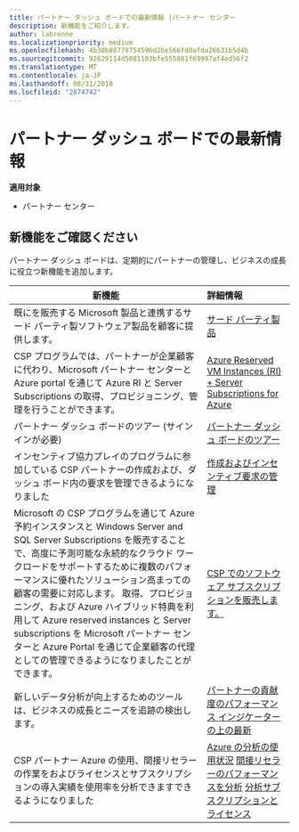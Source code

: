 ```yaml
---
title: パートナー ダッシュ ボードでの最新情報 |パートナー センター
description: 新機能をご紹介します。
author: labrenne
ms.localizationpriority: medium
ms.openlocfilehash: 4b30b80779754596d2be566fd0afda26631b5d4b
ms.sourcegitcommit: 92629114d5081103bfe555081f69997af4ed56f2
ms.translationtype: MT
ms.contentlocale: ja-JP
ms.lasthandoff: 08/31/2018
ms.locfileid: "2874742"
---
```

# <a name="whats-new-in-partner-dashboard"></a>パートナー ダッシュ ボードでの最新情報

**適用対象**

-  パートナー センター

## <a name="check-out-new-features-and-capabilities"></a>新機能をご確認ください 

パートナー ダッシュ ボードは、定期的にパートナーの管理し、ビジネスの成長に役立つ新機能を追加します。


|**新機能**   |**詳細情報**   |
|----------------------|:-----------------|
|既にを販売する Microsoft 製品と連携するサード パーティ製ソフトウェア製品を顧客に提供します。   | [サード パーティ製品](third-party-offers.md)|
|CSP プログラムでは、パートナーが企業顧客に代わり、Microsoft パートナー センターと Azure portal を通じて Azure RI と Server Subscriptions の取得、プロビジョニング、管理を行うことができます。|[Azure Reserved VM Instances (RI) + Server Subscriptions for Azure](azure-ri-server-subscriptions.md)|
|パートナー ダッシュ ボードのツアー (サインインが必要)|[パートナー ダッシュ ボードのツアー](https://partnercenter.microsoft.com/pcv/redirect?authenticate=true&redirect=%2Fdashboard%2Foverview)|
|インセンティブ協力プレイのプログラムに参加している CSP パートナーの作成および、ダッシュ ボード内の要求を管理できるようになりました|[作成およびインセンティブ要求の管理](create-incentives-claims.md)|
|Microsoft の CSP プログラムを通じて Azure 予約インスタンスと Windows Server and SQL Server Subscriptions を販売することで、高度に予測可能な永続的なクラウド ワークロードをサポートするために複数のパフォーマンスに優れたソリューション高まっての顧客の需要に対応します。 取得、プロビジョニング、および Azure ハイブリッド特典を利用して Azure reserved instances と Server subscriptions を Microsoft パートナー センターと Azure Portal を通じて企業顧客の代理としての管理できるようになりましたことができます。|[CSP でのソフトウェア サブスクリプションを販売します。](csp-software-subscriptions.md)|
|新しいデータ分析が向上するためのツールは、ビジネスの成長とニーズを追跡の検出します。| [パートナーの貢献度のパフォーマンス インジケーターの上の最新](partner-contributions.md)|
|CSP パートナー Azure の使用、間接リセラーの作業をおよびライセンスとサブスクリプションの導入実績を使用率を分析できますできるようになりました|[Azure の分析の使用状況](analyze-azure-usage.md)  [間接リセラーのパフォーマンスを分析](Analyze-indirect-resellers.md)    [分析サブスクリプションとライセンス](analyze-subscriptions-licenses.md)|

